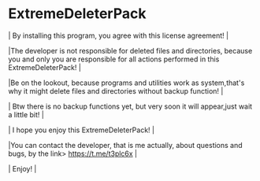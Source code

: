 # ExtremeDeleterPack
|							By installing this program, you agree with this license agreement!						       |

|The developer is not responsible for deleted files and directories, because you and only you are responsible for all actions performed in this ExtremeDeleterPack!            |

|Be on the lookout, because programs and utilities work as system,that's why it might delete files and directories without backup function!				       |

|					Btw there is no backup functions yet, but very soon it will appear,just wait a little bit!					       |

|								I hope you enjoy this ExtremeDeleterPack!								       |

|You can contact the developer, that is me actually, about questions and bugs, by the link> https://t.me/t3plc6x							       |

|										Enjoy!										      	       |


